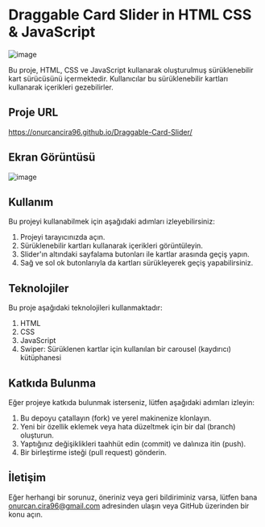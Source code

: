 # Draggable Card Slider in HTML CSS & JavaScript

![image](https://github.com/onurcancira96/Draggable-Card-Slider/assets/114770570/2e8748ec-64ae-4b5b-bd52-90b1c754f1c4)

Bu proje, HTML, CSS ve JavaScript kullanarak oluşturulmuş sürüklenebilir kart sürücüsünü içermektedir. Kullanıcılar bu sürüklenebilir kartları kullanarak içerikleri gezebilirler.
## Proje URL

https://onurcancira96.github.io/Draggable-Card-Slider/

## Ekran Görüntüsü
![image](https://github.com/onurcancira96/Draggable-Card-Slider/assets/114770570/24427b3b-24da-486a-815f-9716a97d0c10)

## Kullanım
Bu projeyi kullanabilmek için aşağıdaki adımları izleyebilirsiniz:

1. Projeyi tarayıcınızda açın.
2. Sürüklenebilir kartları kullanarak içerikleri görüntüleyin.
3. Slider'ın altındaki sayfalama butonları ile kartlar arasında geçiş yapın.
4. Sağ ve sol ok butonlarıyla da kartları sürükleyerek geçiş yapabilirsiniz.

## Teknolojiler
Bu proje aşağıdaki teknolojileri kullanmaktadır:

1. HTML
2. CSS
3. JavaScript
4. Swiper: Sürüklenen kartlar için kullanılan bir carousel (kaydırıcı) kütüphanesi

## Katkıda Bulunma
Eğer projeye katkıda bulunmak isterseniz, lütfen aşağıdaki adımları izleyin:

1. Bu depoyu çatallayın (fork) ve yerel makinenize klonlayın.
2. Yeni bir özellik eklemek veya hata düzeltmek için bir dal (branch) oluşturun.
3. Yaptığınız değişiklikleri taahhüt edin (commit) ve dalınıza itin (push).
4. Bir birleştirme isteği (pull request) gönderin.

## İletişim
Eğer herhangi bir sorunuz, öneriniz veya geri bildiriminiz varsa, lütfen bana onurcan.cira96@gmail.com adresinden ulaşın veya GitHub üzerinden bir konu açın.
